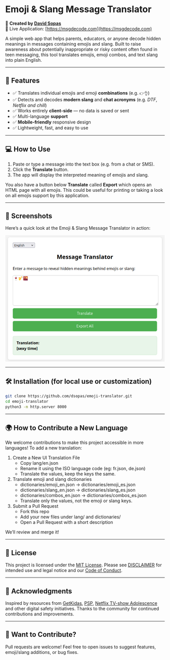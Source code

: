 # Emoji & Slang Message Translator

🔗 **Created by [David Sopas](https://github.com/dsopas)**  
🔗 Live Application: [https://msgdecode.com](https://msgdecode.com)

A simple web app that helps parents, educators, or anyone decode hidden meanings in messages containing emojis and slang. Built to raise awareness about potentially inappropriate or risky content often found in teen messaging, this tool translates emojis, emoji combos, and text slang into plain English.

---

## 🚀 Features

- ✅ Translates individual emojis and emoji **combinations** (e.g. `👉👌`)
- ✅ Detects and decodes **modern slang** and **chat acronyms** (e.g. *DTF*, *Netflix and chill*)
- ✅ Works entirely **client-side** — no data is saved or sent
- ✅ Multi-language **support**
- ✅ **Mobile-friendly** responsive design
- ✅ Lightweight, fast, and easy to use

---

## 💻 How to Use

1. Paste or type a message into the text box (e.g. from a chat or SMS).
2. Click the **Translate** button.
3. The app will display the interpreted meaning of emojis and slang.

You also have a button below **Translate** called **Export** which opens an HTML page with all emojis. This could be useful for printing or taking a look on all emojis support by this application.

---

## 📸 Screenshots

Here’s a quick look at the Emoji & Slang Message Translator in action:

![Screenshot of the web app](img/poc_screenshot.png)

---

## 🛠️ Installation (for local use or customization)

```bash
git clone https://github.com/dsopas/emoji-translator.git
cd emoji-translator
python3 -m http.server 8000 
```

---

## 🌍 How to Contribute a New Language

We welcome contributions to make this project accessible in more languages!
To add a new translation:

1. Create a New UI Translation File
   - Copy lang/en.json
   - Rename it using the ISO language code (eg: fr.json, de.json)
   - Translate the values, keep the keys the same.
2. Translate emoji and slang dictionaries
   - dictionaries/emoji_en.json → dictionaries/emoji_es.json
   - dictionaries/slang_en.json → dictionaries/slang_es.json
   - dictionaries/combos_en.json → dictionaries/combos_es.json
   - Translate only the values, not the emoji or slang keys.
3. Submit a Pull Request
   - Fork this repo
   - Add your new files under lang/ and dictionaries/
   - Open a Pull Request with a short description

We’ll review and merge it!

---

## 📄 License

This project is licensed under the [MIT License](LICENSE).
Please see [DISCLAIMER](DISCLAIMER.md) for intended use and legal notice and our [Code of Conduct](CODE_OF_CONDUCT.md).

---

## 🙌 Acknowledgments

Inspired by resources from [GetKidas](https://getkidas.com/), [PSP](https://www.psp.pt/), [Netflix TV-show Adolescence](https://www.netflix.com/pt/title/81756069) and other digital safety initiatives.
Thanks to the community for continued contributions and improvements.

---

## 👋 Want to Contribute?

Pull requests are welcome! Feel free to open issues to suggest features, emoji/slang additions, or bug fixes.
